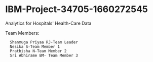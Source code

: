 # IBM-Project-34705-1660272545
Analytics for Hospitals' Health-Care Data

Team Members:
     
      Shanmuga Priyaa RJ-Team Leader
      Nesika S-Team Member 1
      Prathisha N-Team Member 2
      Sri Abhirame BM- Team Member 3
